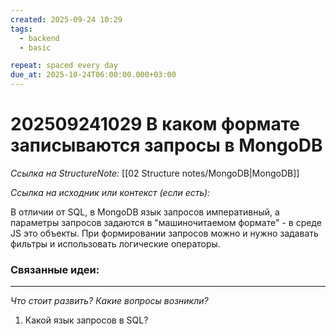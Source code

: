 ```yaml
---
created: 2025-09-24 10:29
tags:
  - backend
  - basic

repeat: spaced every day
due_at: 2025-10-24T06:00:00.000+03:00
---
```

# 202509241029 В каком формате записываются запросы в MongoDB

*Ссылка на StructureNote:* [[02 Structure notes/MongoDB|MongoDB]]

*Ссылка на исходник или контекст (если есть):*

В отличии от SQL, в MongoDB язык запросов императивный, а параметры запросов задаются в "машиночитаемом формате" - в среде JS это объекты. При формировании запросов можно и нужно задавать фильтры и использовать логические операторы.

### Связанные идеи:

---

*Что стоит развить? Какие вопросы возникли?*
1) Какой язык запросов в SQL?
